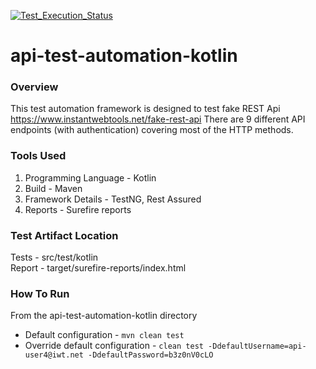 
[![Test_Execution_Status](https://github.com/akshat55narang/api-test-automation-kotlin/actions/workflows/pipeline.yml/badge.svg?branch=master)](https://github.com/akshat55narang/api-test-automation-kotlin/actions/workflows/pipeline.yml)

# api-test-automation-kotlin

### Overview
This test automation framework is designed to test fake REST Api https://www.instantwebtools.net/fake-rest-api
There are 9 different API endpoints (with authentication) covering most of the HTTP methods.

### Tools Used
1. Programming Language - Kotlin
2. Build - Maven
3. Framework Details - TestNG, Rest Assured
4. Reports - Surefire reports

### Test Artifact Location
Tests - src/test/kotlin <br/>
Report - target/surefire-reports/index.html

### How To Run
From the api-test-automation-kotlin directory 
- Default configuration - `mvn clean test`
- Override default configuration - `clean test -DdefaultUsername=api-user4@iwt.net -DdefaultPassword=b3z0nV0cLO`



